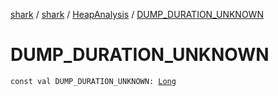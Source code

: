 [shark](../../index.md) / [shark](../index.md) / [HeapAnalysis](index.md) / [DUMP_DURATION_UNKNOWN](./-d-u-m-p_-d-u-r-a-t-i-o-n_-u-n-k-n-o-w-n.md)

# DUMP_DURATION_UNKNOWN

`const val DUMP_DURATION_UNKNOWN: `[`Long`](https://kotlinlang.org/api/latest/jvm/stdlib/kotlin/-long/index.html)